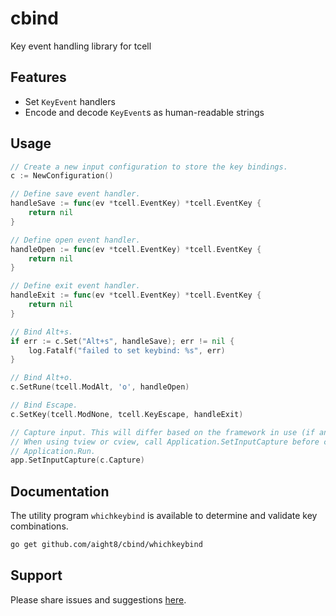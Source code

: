 # cbind

Key event handling library for tcell

## Features

- Set `KeyEvent` handlers
- Encode and decode `KeyEvent`s as human-readable strings

## Usage

```go
// Create a new input configuration to store the key bindings.
c := NewConfiguration()

// Define save event handler.
handleSave := func(ev *tcell.EventKey) *tcell.EventKey {
    return nil
}

// Define open event handler.
handleOpen := func(ev *tcell.EventKey) *tcell.EventKey {
    return nil
}

// Define exit event handler.
handleExit := func(ev *tcell.EventKey) *tcell.EventKey {
    return nil
}

// Bind Alt+s.
if err := c.Set("Alt+s", handleSave); err != nil {
    log.Fatalf("failed to set keybind: %s", err)
}

// Bind Alt+o.
c.SetRune(tcell.ModAlt, 'o', handleOpen)

// Bind Escape.
c.SetKey(tcell.ModNone, tcell.KeyEscape, handleExit)

// Capture input. This will differ based on the framework in use (if any).
// When using tview or cview, call Application.SetInputCapture before calling
// Application.Run.
app.SetInputCapture(c.Capture)
```

## Documentation

The utility program `whichkeybind` is available to determine and validate key combinations.

```bash
go get github.com/aight8/cbind/whichkeybind
```

## Support

Please share issues and suggestions [here](https://github.com/aight8/cbind/issues).

